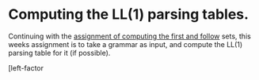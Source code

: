 # Computing the LL(1) parsing tables.


Continuing with the [assignment of computing the first and
follow](31-01-2019-First-and-Follow.md) sets, this weeks assignment is
to take a grammar as input, and compute the LL(1) parsing table for it
(if possible).


[atom]: <https://www.classes.cs.uchicago.edu/archive/2015/spring/22620-1/atom-sig.html>
[atomset]: <https://www.classes.cs.uchicago.edu/archive/2015/spring/22620-1/ord-set-sig.html#instances>
[atommap]: <https://www.classes.cs.uchicago.edu/archive/2015/spring/22620-1/ord-map-sig.html#instances>
[left-recursion]: <https://en.wikipedia.org/wiki/Left_recursion>
[left-factor
